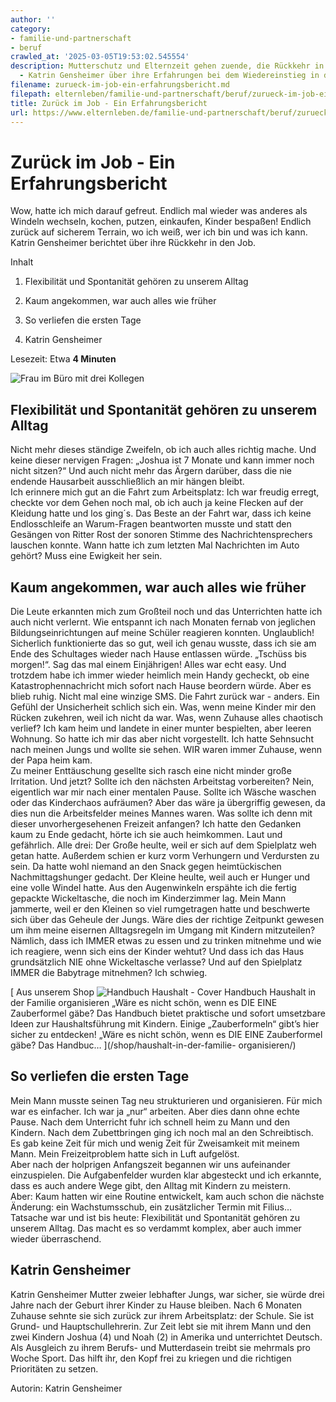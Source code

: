 ```yaml
---
author: ''
category:
- familie-und-partnerschaft
- beruf
crawled_at: '2025-03-05T19:53:02.545554'
description: Mutterschutz und Elternzeit gehen zuende, die Rückkehr in den Job naht
  - Katrin Gensheimer über ihre Erfahrungen bei dem Wiedereinstieg in den Beruf.
filename: zurueck-im-job-ein-erfahrungsbericht.md
filepath: elternleben/familie-und-partnerschaft/beruf/zurueck-im-job-ein-erfahrungsbericht.md
title: Zurück im Job - Ein Erfahrungsbericht
url: https://www.elternleben.de/familie-und-partnerschaft/beruf/zurueck-im-job-ein-erfahrungsbericht/
---
```


#  Zurück im Job - Ein Erfahrungsbericht

Wow, hatte ich mich darauf gefreut. Endlich mal wieder was anderes als Windeln
wechseln, kochen, putzen, einkaufen, Kinder bespaßen! Endlich zurück auf
sicherem Terrain, wo ich weiß, wer ich bin und was ich kann. Katrin Gensheimer
berichtet über ihre Rückkehr in den Job.

Inhalt

1. Flexibilität und Spontanität gehören zu unserem Alltag

2. Kaum angekommen, war auch alles wie früher

3. So verliefen die ersten Tage

4. Katrin Gensheimer

Lesezeit: Etwa **4 Minuten**

![Frau im Büro mit drei
Kollegen](/fileadmin/_processed_/0/0/csm_Zurueck_im_Job_Ich_bin_wieder_da_6538ee9416.jpg)

##  Flexibilität und Spontanität gehören zu unserem Alltag

Nicht mehr dieses ständige Zweifeln, ob ich auch alles richtig mache. Und
keine dieser nervigen Fragen: „Joshua ist 7 Monate und kann immer noch nicht
sitzen?“ Und auch nicht mehr das Ärgern darüber, dass die nie endende
Hausarbeit ausschließlich an mir hängen bleibt.  
Ich erinnere mich gut an die Fahrt zum Arbeitsplatz: Ich war freudig erregt,
checkte vor dem Gehen noch mal, ob ich auch ja keine Flecken auf der Kleidung
hatte und los ging´s. Das Beste an der Fahrt war, dass ich keine
Endlosschleife an Warum-Fragen beantworten musste und statt den Gesängen von
Ritter Rost der sonoren Stimme des Nachrichtensprechers lauschen konnte. Wann
hatte ich zum letzten Mal Nachrichten im Auto gehört? Muss eine Ewigkeit her
sein.

##  Kaum angekommen, war auch alles wie früher

Die Leute erkannten mich zum Großteil noch und das Unterrichten hatte ich auch
nicht verlernt. Wie entspannt ich nach Monaten fernab von jeglichen
Bildungseinrichtungen auf meine Schüler reagieren konnten. Unglaublich!
Sicherlich funktionierte das so gut, weil ich genau wusste, dass ich sie am
Ende des Schultages wieder nach Hause entlassen würde. „Tschüss bis morgen!“.
Sag das mal einem Einjährigen! Alles war echt easy. Und trotzdem habe ich
immer wieder heimlich mein Handy gecheckt, ob eine Katastrophennachricht mich
sofort nach Hause beordern würde. Aber es blieb ruhig. Nicht mal eine winzige
SMS. Die Fahrt zurück war - anders. Ein Gefühl der Unsicherheit schlich sich
ein. Was, wenn meine Kinder mir den Rücken zukehren, weil ich nicht da war.
Was, wenn Zuhause alles chaotisch verlief? Ich kam heim und landete in einer
munter bespielten, aber leeren Wohnung. So hatte ich mir das aber nicht
vorgestellt. Ich hatte Sehnsucht nach meinen Jungs und wollte sie sehen. WIR
waren immer Zuhause, wenn der Papa heim kam.  
Zu meiner Enttäuschung gesellte sich rasch eine nicht minder große Irritation.
Und jetzt? Sollte ich den nächsten Arbeitstag vorbereiten? Nein, eigentlich
war mir nach einer mentalen Pause. Sollte ich Wäsche waschen oder das
Kinderchaos aufräumen? Aber das wäre ja übergriffig gewesen, da dies nun die
Arbeitsfelder meines Mannes waren. Was sollte ich denn mit dieser
unvorhergesehenen Freizeit anfangen? Ich hatte den Gedanken kaum zu Ende
gedacht, hörte ich sie auch heimkommen. Laut und gefährlich. Alle drei: Der
Große heulte, weil er sich auf dem Spielplatz weh getan hatte. Außerdem schien
er kurz vorm Verhungern und Verdursten zu sein. Da hatte wohl niemand an den
Snack gegen heimtückischen Nachmittagshunger gedacht. Der Kleine heulte, weil
auch er Hunger und eine volle Windel hatte. Aus den Augenwinkeln erspähte ich
die fertig gepackte Wickeltasche, die noch im Kinderzimmer lag. Mein Mann
jammerte, weil er den Kleinen so viel rumgetragen hatte und beschwerte sich
über das Geheule der Jungs. Wäre dies der richtige Zeitpunkt gewesen um ihm
meine eisernen Alltagsregeln im Umgang mit Kindern mitzuteilen? Nämlich, dass
ich IMMER etwas zu essen und zu trinken mitnehme und wie ich reagiere, wenn
sich eins der Kinder wehtut? Und dass ich das Haus grundsätzlich NIE ohne
Wickeltasche verlasse? Und auf den Spielplatz IMMER die Babytrage mitnehmen?
Ich schwieg.

[ Aus unserem Shop ![Handbuch Haushalt -
Cover](/fileadmin/_processed_/f/7/csm_Handbuch_haushalt_teaser_e4fb26e1d6.png)
Handbuch Haushalt in der Familie organisieren „Wäre es nicht schön, wenn es
DIE EINE Zauberformel gäbe? Das Handbuch bietet praktische und sofort
umsetzbare Ideen zur Haushaltsführung mit Kindern. Einige „Zauberformeln“
gibt’s hier sicher zu entdecken! „Wäre es nicht schön, wenn es DIE EINE
Zauberformel gäbe? Das Handbuc…  ](/shop/haushalt-in-der-familie-
organisieren/)

##  So verliefen die ersten Tage

Mein Mann musste seinen Tag neu strukturieren und organisieren. Für mich war
es einfacher. Ich war ja „nur“ arbeiten. Aber dies dann ohne echte Pause. Nach
dem Unterricht fuhr ich schnell heim zu Mann und den Kindern. Nach dem
Zubettbringen ging ich noch mal an den Schreibtisch. Es gab keine Zeit für
mich und wenig Zeit für Zweisamkeit mit meinem Mann. Mein Freizeitproblem
hatte sich in Luft aufgelöst.  
Aber nach der holprigen Anfangszeit begannen wir uns aufeinander einzuspielen.
Die Aufgabenfelder wurden klar abgesteckt und ich erkannte, dass es auch
andere Wege gibt, den Alltag mit Kindern zu meistern.  
Aber: Kaum hatten wir eine Routine entwickelt, kam auch schon die nächste
Änderung: ein Wachstumsschub, ein zusätzlicher Termin mit Filius… Tatsache war
und ist bis heute: Flexibilität und Spontanität gehören zu unserem Alltag. Das
macht es so verdammt komplex, aber auch immer wieder überraschend.

##  Katrin Gensheimer

Katrin Gensheimer Mutter zweier lebhafter Jungs, war sicher, sie würde drei
Jahre nach der Geburt ihrer Kinder zu Hause bleiben. Nach 6 Monaten Zuhause
sehnte sie sich zurück zur ihrem Arbeitsplatz: der Schule. Sie ist Grund- und
Hauptschullehrerin. Zur Zeit lebt sie mit ihrem Mann und den zwei Kindern
Joshua (4) und Noah (2) in Amerika und unterrichtet Deutsch. Als Ausgleich zu
ihrem Berufs- und Mutterdasein treibt sie mehrmals pro Woche Sport. Das hilft
ihr, den Kopf frei zu kriegen und die richtigen Prioritäten zu setzen.

Autorin: Katrin Gensheimer

